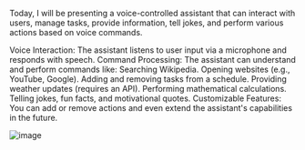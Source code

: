 Today, I will be presenting a voice-controlled assistant that can interact with users, manage tasks, provide information, tell jokes, and perform various actions based on voice commands.

Voice Interaction: The assistant listens to user input via a microphone and responds with speech.
Command Processing: The assistant can understand and perform commands like:
  Searching Wikipedia.
  Opening websites (e.g., YouTube, Google).
  Adding and removing tasks from a schedule.
  Providing weather updates (requires an API).
  Performing mathematical calculations.
  Telling jokes, fun facts, and motivational quotes.
Customizable Features: You can add or remove actions and even extend the assistant's capabilities in the future.

![image](https://github.com/user-attachments/assets/461b03c7-f2f6-49a3-999d-dd1bb78a261f)
